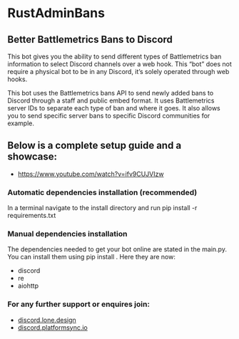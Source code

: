 # RustAdminBans

## Better Battlemetrics Bans to Discord
This bot gives you the ability to send different types of Battlemetrics ban information to select Discord channels over a web hook. This “bot” does not require a physical bot to be in any Discord, it’s solely operated through web hooks.

This bot uses the Battlemetrics bans API to send newly added bans to Discord through a staff and public embed format. It uses Battlemetrics server IDs to separate each type of ban and where it goes. It also allows you to send specific server bans to specific Discord communities for example.

## Below is a complete setup guide and a showcase:
- https://www.youtube.com/watch?v=ifv9CUJVIzw

### Automatic dependencies installation (recommended)
In a terminal navigate to the install directory and run pip install -r requirements.txt

### Manual dependencies installation
The dependencies needed to get your bot online are stated in the main.py. You can install them using pip install <name>. Here they are now:
- discord
- re
- aiohttp

### For any further support or enquires join:
- [discord.lone.design](https://discord.lone.design/)
- [discord.platformsync.io](https://discord.platformsync.io/)
